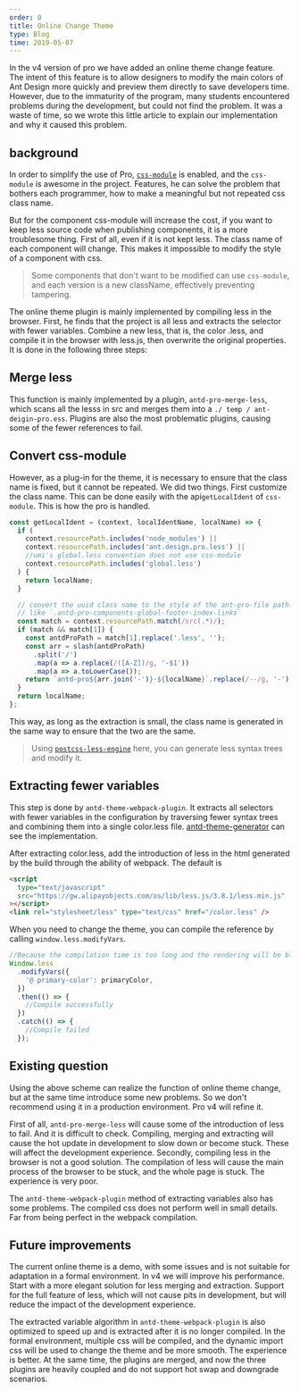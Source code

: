 ```yaml
---
order: 0
title: Online Change Theme
type: Blog
time: 2019-05-07
---
```


In the v4 version of pro we have added an online theme change feature. The intent of this feature is to allow designers to modify the main colors of Ant Design more quickly and preview them directly to save developers time. However, due to the immaturity of the program, many students encountered problems during the development, but could not find the problem. It was a waste of time, so we wrote this little article to explain our implementation and why it caused this problem.

## background

In order to simplify the use of Pro, [`css-module`](https://github.com/css-modules/css-modules) is enabled, and the `css-module` is awesome in the project. Features, he can solve the problem that bothers each programmer, how to make a meaningful but not repeated css class name.

But for the component css-module will increase the cost, if you want to keep less source code when publishing components, it is a more troublesome thing. First of all, even if it is not kept less. The class name of each component will change. This makes it impossible to modify the style of a component with css.

> Some components that don't want to be modified can use `css-module`, and each version is a new className, effectively preventing tampering.

The online theme plugin is mainly implemented by compiling less in the browser. First, he finds that the project is all less and extracts the selector with fewer variables. Combine a new less, that is, the color .less, and compile it in the browser with less.js, then overwrite the original properties. It is done in the following three steps:

## Merge less

This function is mainly implemented by a plugin, `antd-pro-merge-less`, which scans all the lesss in src and merges them into a `./ temp / ant-deigin-pro.ess`. Plugins are also the most problematic plugins, causing some of the fewer references to fail.

## Convert css-module

However, as a plug-in for the theme, it is necessary to ensure that the class name is fixed, but it cannot be repeated. We did two things. First customize the class name. This can be done easily with the api`getLocalIdent` of `css-module`. This is how the pro is handled.

```js
const getLocalIdent = (context, localIdentName, localName) => {
  if (
    context.resourcePath.includes('node_modules') ||
    context.resourcePath.includes('ant.design.pro.less') ||
    //umi's global.less convention does not use css-module
    context.resourcePath.includes('global.less')
  ) {
    return localName;
  }

  // convert the uuid class name to the style of the ant-pro-file path.
  // like `.antd-pro-components-global-footer-index-links`
  const match = context.resourcePath.match(/src(.*)/);
  if (match && match[1]) {
    const antdProPath = match[1].replace('.less', '');
    const arr = slash(antdProPath)
      .split('/')
      .map(a => a.replace(/([A-Z])/g, '-$1'))
      .map(a => a.toLowerCase());
    return `antd-pro${arr.join('-')}-${localName}`.replace(/--/g, '-');
  }
  return localName;
};
```

This way, as long as the extraction is small, the class name is generated in the same way to ensure that the two are the same.

> Using [`postcss-less-engine`](https://www.npmjs.com/package/postcss-less-engine) here, you can generate less syntax trees and modify it.

## Extracting fewer variables

This step is done by `antd-theme-webpack-plugin`. It extracts all selectors with fewer variables in the configuration by traversing fewer syntax trees and combining them into a single color.less file. [ antd-theme-generator](git://github.com/mzohaibqc/antd-theme-generator) can see the implementation.

After extracting color.less, add the introduction of less in the html generated by the build through the ability of webpack. The default is

```html
<script
  type="text/javascript"
  src="https://gw.alipayobjects.com/os/lib/less.js/3.8.1/less.min.js"
></script>
<link rel="stylesheet/less" type="text/css" href="/color.less" />
```

When you need to change the theme, you can compile the reference by calling `window.less.modifyVars`.

```js
//Because the compilation time is too long and the rendering will be blocked, be sure to add a hint.
Window.less
  .modifyVars({
    '@ primary-color': primaryColor,
  })
  .then(() => {
    //Compile successfully
  })
  .catch(() => {
    //Compile failed
  });
```

## Existing question

Using the above scheme can realize the function of online theme change, but at the same time introduce some new problems. So we don't recommend using it in a production environment. Pro v4 will refine it.

First of all, `antd-pro-merge-less` will cause some of the introduction of less to fail. And it is difficult to check. Compiling, merging and extracting will cause the hot update in development to slow down or become stuck. These will affect the development experience. Secondly, compiling less in the browser is not a good solution. The compilation of less will cause the main process of the browser to be stuck, and the whole page is stuck. The experience is very poor.

The `antd-theme-webpack-plugin` method of extracting variables also has some problems. The compiled css does not perform well in small details. Far from being perfect in the webpack compilation.

## Future improvements

The current online theme is a demo, with some issues and is not suitable for adaptation in a formal environment. In v4 we will improve his performance. Start with a more elegant solution for less merging and extraction. Support for the full feature of less, which will not cause pits in development, but will reduce the impact of the development experience.

The extracted variable algorithm in `antd-theme-webpack-plugin` is also optimized to speed up and is extracted after it is no longer compiled. In the formal environment, multiple css will be compiled, and the dynamic import css will be used to change the theme and be more smooth. The experience is better. At the same time, the plugins are merged, and now the three plugins are heavily coupled and do not support hot swap and downgrade scenarios.
